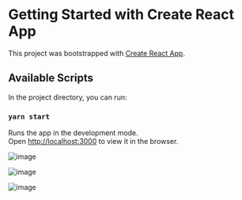 # Getting Started with Create React App

This project was bootstrapped with [Create React App](https://github.com/facebook/create-react-app).

## Available Scripts

In the project directory, you can run:

### `yarn start`

Runs the app in the development mode.\
Open [http://localhost:3000](http://localhost:3000) to view it in the browser.

![image](https://user-images.githubusercontent.com/59670578/161361664-598a4e16-103c-4629-a5e3-5a06620a1100.png)

![image](https://user-images.githubusercontent.com/59670578/161361693-75a5ad9e-e547-42e8-91b2-809fbbea32f6.png)

![image](https://user-images.githubusercontent.com/59670578/161361730-c11f1461-7f83-4749-9b7b-310ca88ca8e5.png)
